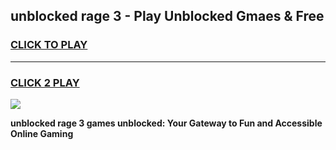 
## unblocked rage 3 - Play Unblocked Gmaes & Free
<h3>
<a href="https://news.freeplayer.one?title=unblocked_rage_3&ref=16F">CLICK TO PLAY</a></h3>
<hr>

<h3>
<a href="https://news.freeplayer.one?title=unblocked_rage_3&ref=16F">CLICK 2 PLAY</a>
  
</h3>

<a href="https://news.freeplayer.one?title=unblocked_rage_3&ref=16F/"><img src="https://clearcache.store/games.png"></a>


**unblocked rage 3 games unblocked: Your Gateway to Fun and Accessible Online Gaming**
